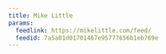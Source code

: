 ```yaml
---
title: Mike Little
params:
  feedlink: https://mikelittle.com/feed/
  feedid: 7a5a01d01701467e95777656b1eb769e
---
```

